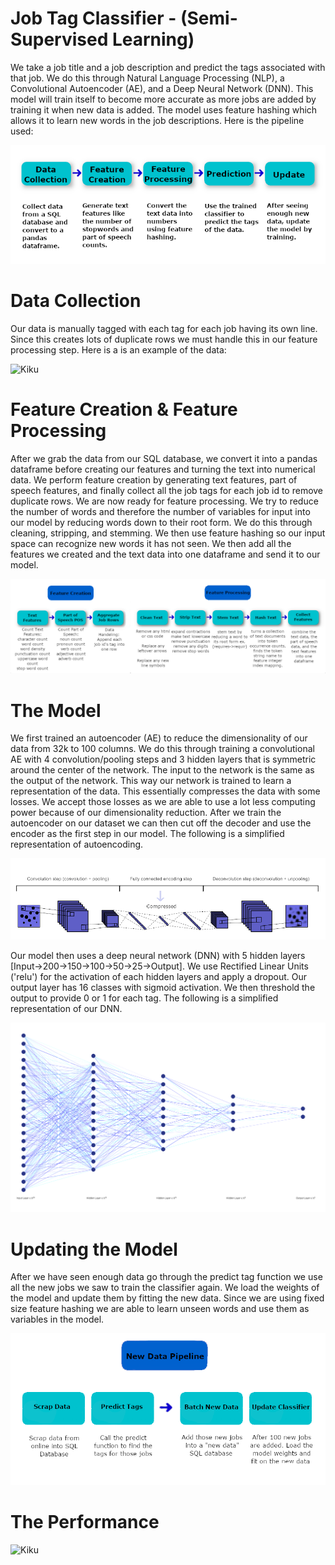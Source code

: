 # Job Tag Classifier - (Semi-Supervised Learning)
We take a job title and a job description and predict the tags associated with that job. We do this through Natural Language Processing (NLP), a Convolutional Autoencoder (AE), and a Deep Neural Network (DNN). This model will train itself to become more accurate as more jobs are added by training it when new data is added. The model uses feature hashing which allows it to learn new words in the job descriptions. Here is the pipeline used:

![Kiku](refs/pipeline.png)

# Data Collection

Our data is manually tagged with each tag for each job having its own line. Since this creates lots of duplicate rows we must handle this in our feature processing step. Here is a is an example of the data:

![Kiku](refs/data_example_2.png)

# Feature Creation & Feature Processing

After we grab the data from our SQL database, we convert it into a pandas dataframe before creating our features and turning the text into numerical data. We perform feature creation by generating text features, part of speech features, and finally collect all the job tags for each job id to remove duplicate rows. We are now ready for feature processing. We try to reduce the number of words and therefore the number of variables for input into our model by reducing words down to their root form. We do this through cleaning, stripping, and stemming. We then use feature hashing so our input space can recognize new words it has not seen. We then add all the features we created and the text data into one dataframe and send it to our model.

![Kiku](refs/feature_creation_and_feature_processing.png)


# The Model

We first trained an autoencoder (AE) to reduce the dimensionality of our data from 32k to 100 columns. We do this through training a convolutional AE with 4 convolution/pooling steps and 3 hidden layers that is symmetric around the center of the network. The input to the network is the same as the output of the network. This way our network is trained to learn a representation of the data. This essentially compresses the data with some losses. We accept those losses as we are able to use a lot less computing power because of our dimensionality reduction. After we train the autoencoder on our dataset we can then cut off the decoder and use the encoder as the first step in our model. The following is a simplified representation of autoencoding.

![Kiku](refs/autoencoder_example.png)

Our model then uses a deep neural network (DNN) with 5 hidden layers [Input->200->150->100->50->25->Output]. We use Rectified Linear Units ('relu') for the activation of each hidden layers and apply a dropout. Our output layer has 16 classes with sigmoid activation. We then threshold the output to provide 0 or 1 for each tag. The following is a simplified representation of our DNN.

![Kiku](refs/classifier_model.png)

# Updating the Model

After we have seen enough data go through the predict tag function we use all the new jobs we saw to train the classifier again. We load the weights of the model and update them by fitting the new data. Since we are using fixed size feature hashing we are able to learn unseen words and use them as variables in the model.

![Kiku](refs/new_data_pipeline.png)

# The Performance

![Kiku](refs/performence_metrics.png)
